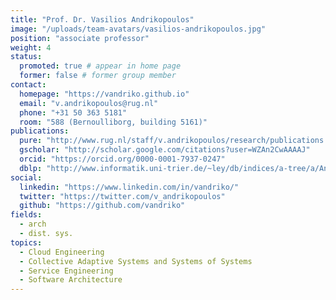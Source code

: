 ```yaml
---
title: "Prof. Dr. Vasilios Andrikopoulos"
image: "/uploads/team-avatars/vasilios-andrikopoulos.jpg"
position: "associate professor"
weight: 4
status:
  promoted: true # appear in home page
  former: false # former group member
contact:
  homepage: "https://vandriko.github.io"
  email: "v.andrikopoulos@rug.nl"
  phone: "+31 50 363 5181"
  room: "588 (Bernoulliborg, building 5161)"
publications:
  pure: "http://www.rug.nl/staff/v.andrikopoulos/research/publications.html"
  gscholar: "http://scholar.google.com/citations?user=WZAn2CwAAAAJ"
  orcid: "https://orcid.org/0000-0001-7937-0247"
  dblp: "http://www.informatik.uni-trier.de/~ley/db/indices/a-tree/a/Andrikopoulos:Vasilios.html"
social:
  linkedin: "https://www.linkedin.com/in/vandriko/"
  twitter: "https://twitter.com/v_andrikopoulos"
  github: "https://github.com/vandriko"
fields:
  - arch
  - dist. sys.
topics:
  - Cloud Engineering
  - Collective Adaptive Systems and Systems of Systems
  - Service Engineering
  - Software Architecture
---
```

